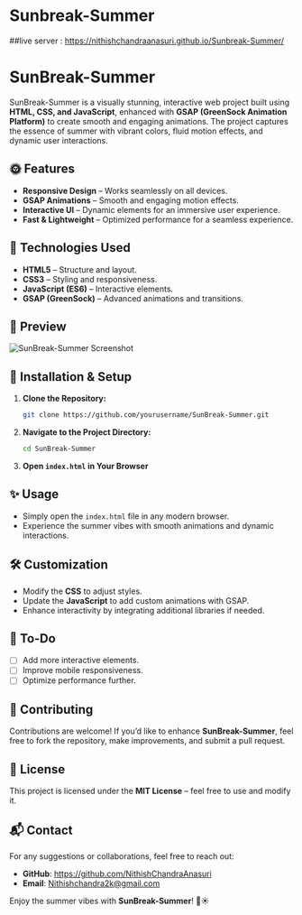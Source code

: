 # Sunbreak-Summer
##live server : https://nithishchandraanasuri.github.io/Sunbreak-Summer/

# SunBreak-Summer

SunBreak-Summer is a visually stunning, interactive web project built using **HTML, CSS, and JavaScript**, enhanced with **GSAP (GreenSock Animation Platform)** to create smooth and engaging animations. The project captures the essence of summer with vibrant colors, fluid motion effects, and dynamic user interactions.

## 🌞 Features

- **Responsive Design** – Works seamlessly on all devices.
- **GSAP Animations** – Smooth and engaging motion effects.
- **Interactive UI** – Dynamic elements for an immersive user experience.
- **Fast & Lightweight** – Optimized performance for a seamless experience.

## 🚀 Technologies Used

- **HTML5** – Structure and layout.
- **CSS3** – Styling and responsiveness.
- **JavaScript (ES6)** – Interactive elements.
- **GSAP (GreenSock)** – Advanced animations and transitions.

## 📸 Preview

![SunBreak-Summer Screenshot](link-to-screenshot)

## 🔧 Installation & Setup

1. **Clone the Repository:**
   ```sh
   git clone https://github.com/yourusername/SunBreak-Summer.git
   ```
2. **Navigate to the Project Directory:**
   ```sh
   cd SunBreak-Summer
   ```
3. **Open `index.html` in Your Browser**

## ✨ Usage

- Simply open the `index.html` file in any modern browser.
- Experience the summer vibes with smooth animations and dynamic interactions.

## 🛠️ Customization

- Modify the **CSS** to adjust styles.
- Update the **JavaScript** to add custom animations with GSAP.
- Enhance interactivity by integrating additional libraries if needed.

## 📌 To-Do

- [ ] Add more interactive elements.
- [ ] Improve mobile responsiveness.
- [ ] Optimize performance further.

## 🤝 Contributing

Contributions are welcome! If you’d like to enhance **SunBreak-Summer**, feel free to fork the repository, make improvements, and submit a pull request.

## 📜 License

This project is licensed under the **MIT License** – feel free to use and modify it.

## 📬 Contact

For any suggestions or collaborations, feel free to reach out:
- **GitHub**: https://github.com/NithishChandraAnasuri
- **Email**: Nithishchandra2k@gmail.com

Enjoy the summer vibes with **SunBreak-Summer**! 🌴☀️

